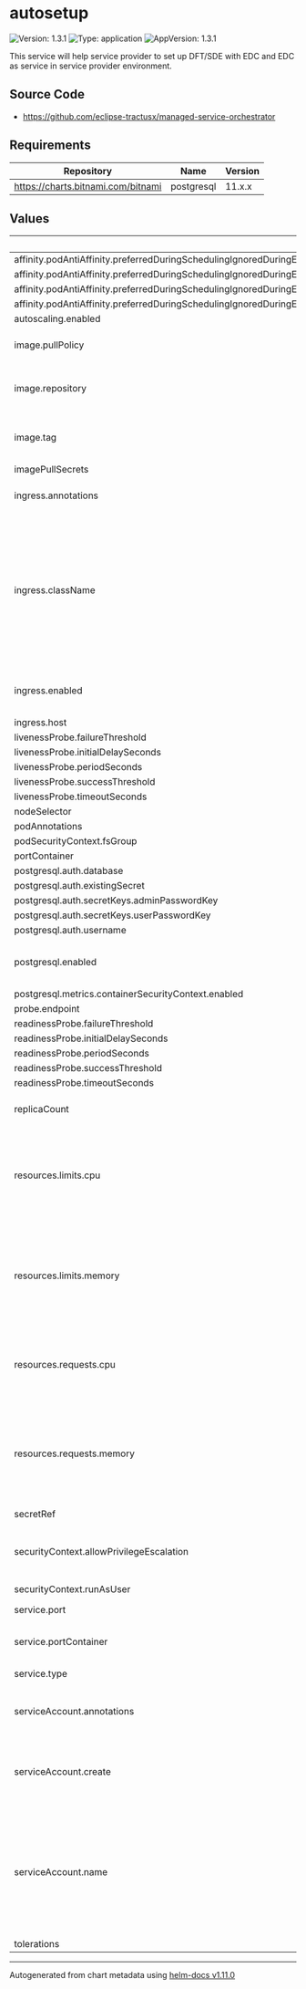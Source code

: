 # autosetup

![Version: 1.3.1](https://img.shields.io/badge/Version-1.3.1-informational?style=flat-square) ![Type: application](https://img.shields.io/badge/Type-application-informational?style=flat-square) ![AppVersion: 1.3.1](https://img.shields.io/badge/AppVersion-1.3.1-informational?style=flat-square)

This service will help service provider to set up DFT/SDE with EDC and EDC as service in service provider environment.

## Source Code

* <https://github.com/eclipse-tractusx/managed-service-orchestrator>

## Requirements

| Repository | Name | Version |
|------------|------|---------|
| https://charts.bitnami.com/bitnami | postgresql | 11.x.x |

## Values

| Key | Type | Default | Description |
|-----|------|---------|-------------|
| affinity.podAntiAffinity.preferredDuringSchedulingIgnoredDuringExecution[0].podAffinityTerm.labelSelector.matchExpressions[0].key | string | `"app.kubernetes.io/name"` |  |
| affinity.podAntiAffinity.preferredDuringSchedulingIgnoredDuringExecution[0].podAffinityTerm.labelSelector.matchExpressions[0].operator | string | `"DoesNotExist"` |  |
| affinity.podAntiAffinity.preferredDuringSchedulingIgnoredDuringExecution[0].podAffinityTerm.topologyKey | string | `"kubernetes.io/hostname"` |  |
| affinity.podAntiAffinity.preferredDuringSchedulingIgnoredDuringExecution[0].weight | int | `100` |  |
| autoscaling.enabled | bool | `false` |  |
| image.pullPolicy | string | `"Always"` | Set the Image Pull Policy   |
| image.repository | string | `"ghcr.io/catenax-ng/tx-autosetup-backend/autosetup"` | Image to use for deploying an application |
| image.tag | string | `""` | Image tage is defined in chart appVersion   |
| imagePullSecrets | list | `[]` |  |
| ingress.annotations | object | `{"cert-manager.io/cluster-issuer":"letsencrypt-prod","nginx.ingress.kubernetes.io/affinity":"cookie","nginx.ingress.kubernetes.io/backend-protocol":"HTTP","nginx.ingress.kubernetes.io/session-cookie-max-age":"172800"}` | Annotations to add to the ingress |
| ingress.className | string | `"nginx"` | a reference to an Ingress Class resource that contains additional configuration including the name of the controller that should implement the class |
| ingress.enabled | bool | `false` | If you want to enable or disable the ingress |
| ingress.host | string | `""` |  |
| livenessProbe.failureThreshold | int | `3` |  |
| livenessProbe.initialDelaySeconds | int | `60` |  |
| livenessProbe.periodSeconds | int | `10` |  |
| livenessProbe.successThreshold | int | `1` |  |
| livenessProbe.timeoutSeconds | int | `1` |  |
| nodeSelector | object | `{}` |  |
| podAnnotations | object | `{}` |  |
| podSecurityContext.fsGroup | int | `2000` |  |
| portContainer | int | `9999` |  |
| postgresql.auth.database | string | `"orchdb"` |  |
| postgresql.auth.existingSecret | string | `"autosetup-int-secret"` |  |
| postgresql.auth.secretKeys.adminPasswordKey | string | `"postgres-password"` |  |
| postgresql.auth.secretKeys.userPasswordKey | string | `"password"` |  |
| postgresql.auth.username | string | `"orchdbuser"` |  |
| postgresql.enabled | bool | `true` | Enable the dependency postgres database |
| postgresql.metrics.containerSecurityContext.enabled | bool | `false` |  |
| probe.endpoint | string | `"/api/healthz"` |  |
| readinessProbe.failureThreshold | int | `3` |  |
| readinessProbe.initialDelaySeconds | int | `60` |  |
| readinessProbe.periodSeconds | int | `10` |  |
| readinessProbe.successThreshold | int | `1` |  |
| readinessProbe.timeoutSeconds | int | `1` |  |
| replicaCount | int | `1` | Number of Replicas for pods |
| resources.limits.cpu | string | `"600m"` | set a maximum amount of allows CPU utilization by specifying a limit on the container. |
| resources.limits.memory | string | `"2Gi"` | set a maximum amount of allows memory utilization by specifying a limit on the container. |
| resources.requests.cpu | string | `"600m"` | sets the minimum amount of CPU required for the container |
| resources.requests.memory | string | `"2Gi"` | set a minimum amount of allows memory utilization by specifying a limit on the container. |
| secretRef | string | `"autosetup-int-secret"` |  |
| securityContext.allowPrivilegeEscalation | bool | `false` | Controls whether a process can gain more privilege |
| securityContext.runAsUser | int | `1000` |  |
| service.port | int | `9999` | Port details for sevice |
| service.portContainer | int | `9999` | Container Port details for sevice |
| service.type | string | `"ClusterIP"` | Type of service |
| serviceAccount.annotations | object | `{}` | Annotations to add to the service account |
| serviceAccount.create | bool | `true` | Specifies whether a service account should be created |
| serviceAccount.name | string | `""` | The name of the service account to use. If not set and create is true, a name is generated using the fullname template |
| tolerations | list | `[]` |  |

----------------------------------------------
Autogenerated from chart metadata using [helm-docs v1.11.0](https://github.com/norwoodj/helm-docs/releases/v1.11.0)
